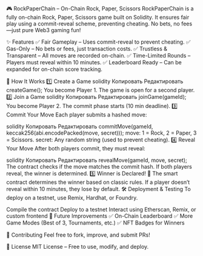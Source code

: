 🎮 RockPaperChain – On-Chain Rock, Paper, Scissors
RockPaperChain is a fully on-chain Rock, Paper, Scissors game built on Solidity. It ensures fair play using a commit-reveal scheme, preventing cheating. No bets, no fees—just pure Web3 gaming fun!

✨ Features
✅ Fair Gameplay – Uses commit-reveal to prevent cheating.
✅ Gas-Only – No bets or fees, just transaction costs.
✅ Trustless & Transparent – All moves are recorded on-chain.
✅ Time-Limited Rounds – Players must reveal within 10 minutes.
✅ Leaderboard Ready – Can be expanded for on-chain score tracking.

📜 How It Works
1️⃣ Create a Game
solidity
Копировать 
Редактировать  
createGame();
You become Player 1.
The game is open for a second player.
2️⃣ Join a Game
solidity 
Копировать
Редактировать
joinGame(gameId);
You become Player 2.
The commit phase starts (10 min deadline).
3️⃣ Commit Your Move
Each player submits a hashed move:

solidity
Копировать
Редактировать
commitMove(gameId, keccak256(abi.encodePacked(move, secret)));
move: 1 = Rock, 2 = Paper, 3 = Scissors.
secret: Any random string (used to prevent cheating).
4️⃣ Reveal Your Move
After both players commit, they must reveal:

solidity
Копировать
Редактировать
revealMove(gameId, move, secret);
The contract checks if the move matches the commit hash.
If both players reveal, the winner is determined.
5️⃣ Winner is Declared! 🎉
The smart contract determines the winner based on classic rules.
If a player doesn’t reveal within 10 minutes, they lose by default.
🛠 Deployment & Testing
To deploy on a testnet, use Remix, Hardhat, or Foundry.

Compile the contract
Deploy to a testnet
Interact using Etherscan, Remix, or custom frontend
🎯 Future Improvements
✅ On-Chain Leaderboard
✅ More Game Modes (Best of 3, Tournaments, etc.)
✅ NFT Badges for Winners

🤝 Contributing
Feel free to fork, improve, and submit PRs!

📜 License
MIT License – Free to use, modify, and deploy.

